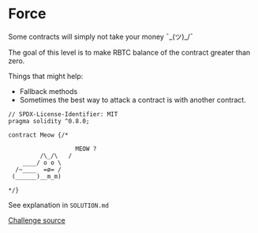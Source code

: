 # Force

Some contracts will simply not take your money ¯\_(ツ)_/¯

The goal of this level is to make RBTC balance of the contract greater than zero.

  Things that might help:

- Fallback methods
- Sometimes the best way to attack a contract is with another contract.

```solidity
// SPDX-License-Identifier: MIT
pragma solidity ^0.8.0;

contract Meow {/*

                   MEOW ?
         /\_/\   /
    ____/ o o \
  /~____  =ø= /
 (______)__m_m)

*/}
```
See explanation in `SOLUTION.md`

[Challenge source](https://ethernaut.openzeppelin.com/level/0x46f79002907a025599f355A04A512A6Fd45E671B)